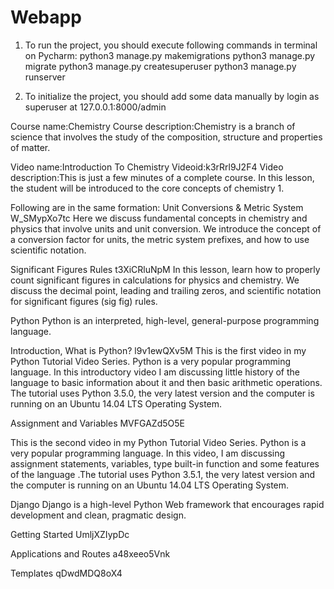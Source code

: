 # Webapp
1. To run the project, you should execute following commands in terminal on Pycharm:
    python3 manage.py makemigrations
    python3 manage.py migrate
    python3 manage.py createsuperuser
    python3 manage.py runserver
    
2. To initialize the project, you should add some data manually by login as superuser at 127.0.0.1:8000/admin

Course name:Chemistry
Course description:Chemistry is a branch of science that involves the study of the composition, structure and properties of matter.

Video name:Introduction To Chemistry
Videoid:k3rRrl9J2F4
Video description:This is just a few minutes of a complete course. 
In this lesson, the student will be introduced to the core concepts of chemistry 1.

Following are in the same formation:
Unit Conversions & Metric System
W_SMypXo7tc
Here we discuss fundamental concepts in chemistry and physics that involve units and unit conversion.  We introduce the concept of a conversion factor for units, the metric system prefixes, and how to use scientific notation.

Significant Figures Rules
t3XiCRluNpM
In this lesson, learn how to properly count significant figures in calculations for physics and chemistry.  We discuss the decimal point, leading and trailing zeros, and scientific notation for significant figures (sig fig) rules.


Python
Python is an interpreted, high-level, general-purpose programming language.

Introduction, What is Python?
l9v1ewQXv5M
This is the first video in my Python Tutorial Video Series. Python is a very popular programming language. In this introductory video I am discussing little history of the language to basic information about it and then basic arithmetic operations. The tutorial uses Python 3.5.0, the very latest version and the computer is running on an Ubuntu 14.04 LTS Operating System.

Assignment and Variables
MVFGAZd5O5E

This is the second video in my Python Tutorial Video Series. Python is a very popular programming language. In this video, I am discussing assignment statements, variables, type built-in function and some features of the language .The tutorial uses Python 3.5.1, the very latest version and the computer is running on an Ubuntu 14.04 LTS Operating System.


Django
Django is a high-level Python Web framework that encourages rapid development and clean, pragmatic design. 

Getting Started
UmljXZIypDc

Applications and Routes
a48xeeo5Vnk

Templates
qDwdMDQ8oX4
